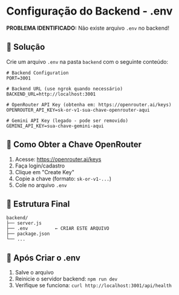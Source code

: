 # Configuração do Backend - .env

**PROBLEMA IDENTIFICADO:** Não existe arquivo `.env` no backend!

## 🔧 Solução

Crie um arquivo `.env` na pasta `backend` com o seguinte conteúdo:

```
# Backend Configuration
PORT=3001

# Backend URL (use ngrok quando necessário)
BACKEND_URL=http://localhost:3001

# OpenRouter API Key (obtenha em: https://openrouter.ai/keys)
OPENROUTER_API_KEY=sk-or-v1-sua-chave-openrouter-aqui

# Gemini API Key (legado - pode ser removido)
GEMINI_API_KEY=sua-chave-gemini-aqui
```

## 🔑 Como Obter a Chave OpenRouter

1. Acesse: https://openrouter.ai/keys
2. Faça login/cadastro
3. Clique em "Create Key"
4. Copie a chave (formato: `sk-or-v1-...`)
5. Cole no arquivo `.env`

## 📁 Estrutura Final

```
backend/
├── server.js
├── .env          ← CRIAR ESTE ARQUIVO
├── package.json
└── ...
```

## 🚀 Após Criar o .env

1. Salve o arquivo
2. Reinicie o servidor backend: `npm run dev`
3. Verifique se funciona: `curl http://localhost:3001/api/health` 